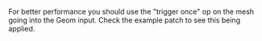 For better performance  you should use the "trigger once" op on the mesh going into the Geom input. Check the example patch to see this being applied.